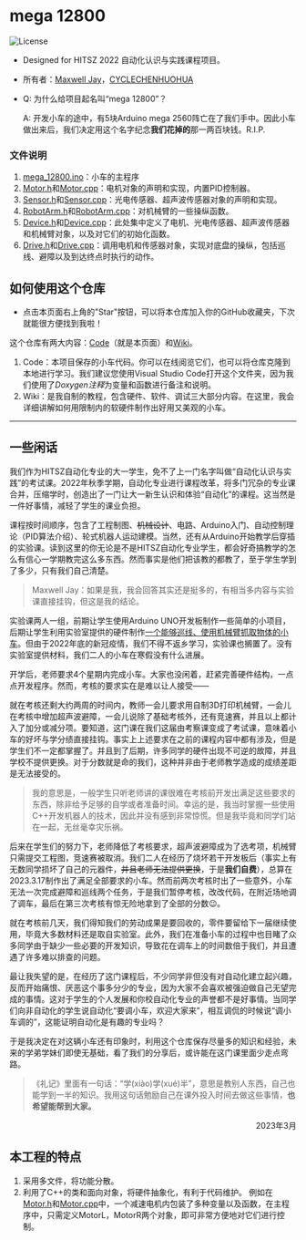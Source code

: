 # mega 12800
![License](https://img.shields.io/badge/License-MIT-blue)

- Designed for HITSZ 2022 自动化认识与实践课程项目。
- 所有者：[Maxwell Jay](https://github.com/MaxwellJay256 "github.com/MaxwellJay256")，[CYCLECHENHUOHUA](https://github.com/CYCLECHENHUOHUA "github.com/CYCLECHENHUOHUA")
- Q: 为什么给项目起名叫“mega 12800”？

  A: 开发小车的途中，有5块Arduino mega 2560阵亡在了我们手中。因此小车做出来后，我们决定用这个名字纪念**我们花掉的**那一两百块钱。R.I.P.
### 文件说明
1. [mega_12800.ino](mega_12800.ino)：小车的主程序
2. [Motor.h](Motor.h)和[Motor.cpp](Motor.cpp)：电机对象的声明和实现，内置PID控制器。
3. [Sensor.h](Sensor.h)和[Sensor.cpp](Sensor.cpp)：光电传感器、超声波传感器对象的声明和实现。
4. [RobotArm.h](RobotArm.h)和[RobotArm.cpp](RobotArm.cpp)：对机械臂的一些操纵函数。
5. [Device.h](Device.h)和[Device.cpp](Device.cpp)：此处集中定义了电机、光电传感器、超声波传感器和机械臂对象，以及对它们的初始化函数。
6. [Drive.h](Drive.h)和[Drive.cpp](Drive.cpp)：调用电机和传感器对象，实现对底盘的操纵，包括巡线、避障以及到达终点时执行的动作。

## 如何使用这个仓库
- 点击本页面右上角的"Star"按钮，可以将本仓库加入你的GitHub收藏夹，下次就能很方便找到我啦！

这个仓库有两大内容：[Code](https://github.com/MaxwellJay256/mega_12800)（就是本页面）和[Wiki](https://github.com/MaxwellJay256/mega_12800/wiki)。

1. Code：本项目保存的小车代码。你可以在线阅览它们，也可以将仓库克隆到本地进行学习。我们建议您使用Visual Studio Code打开这个文件夹，因为我们使用了*Doxygen注释*为变量和函数进行备注和说明。
2. Wiki：是我自制的教程，包含硬件、软件、调试三大部分内容。在这里，我会详细讲解如何用限制内的软硬件制作出好用又美观的小车。

---

## 一些闲话
我们作为HITSZ自动化专业的大一学生，免不了上一门名字叫做“自动化认识与实践”的考试课。2022年秋季学期，自动化专业进行课程改革，将多门冗杂的专业课合并，压缩学时，创造出了一门让大一新生认识和体验“自动化”的课程。这当然是一件好事情，减轻了学生的课业负担。

课程按时间顺序，包含了工程制图、~~机械设计~~、电路、Arduino入门、自动控制理论（PID算法介绍）、轮式机器人运动建模。当然，还有从Arduino开始教学后穿插的实验课。读到这里的你无论是不是HITSZ自动化专业学生，都会好奇搞教学的怎么有信心一学期教完这么多东西。然而事实是他们把该教的都教了，至于学生学到了多少，只有我们自己清楚。
>Maxwell Jay：如果是我，我会回答其实还是挺多的，有相当多内容与实验课直接挂钩，但这是我的结论。

实验课两人一组，前期让学生使用Arduino UNO开发板制作一些简单的小项目，后期让学生利用实验室提供的硬件制作<u>一个能够巡线、使用机械臂抓取物体的小车</u>。但由于2022年底的新冠疫情，我们不得不返乡学习，实验课也搁置了。没有实验室提供材料，我们二人的小车在寒假没有什么进展。

开学后，老师要求4个星期内完成小车。大家也没闲着，赶紧完善硬件结构，一点点开发程序。然而，考核的要求实在是难以让人接受——

就在考核还剩大约两周的时间内，教师一会儿要求用自制3D打印机械臂，一会儿在考核中增加超声波避障，一会儿说除了基础考核外，还有竞速赛，并且以上都计入了加分或减分项。要知道，这门课在我们这届由考察课变成了考试课，意味着小车的好坏与学分绩直接挂钩。事实上上述要求在之前的课程内容中都有涉及，但是学生们不一定都掌握了。并且到了后期，许多同学的硬件出现不可逆的故障，并且学校不提供更换。对于分数就是命的我们，这种并非由于老师教学造成的成绩差距是无法接受的。
>我的意思是，一般学生只听老师讲的课很难在考核前开发出满足这些要求的东西，除非给予足够的自学或者准备时间。幸运的是，我当时掌握一些使用C++开发机器人的技术，因此并没有感到非常惊慌。但是我毕竟和同学们站在一起，无丝毫幸灾乐祸。

后来在学生们的努力下，老师降低了考核要求，超声波避障成为了选考项，机械臂只需提交工程图，竞速赛被取消。我们二人在经历了烧坏若干开发板后（事实上有无数同学损坏了自己的元器件，~~并且老师无法提供更换~~，于是**我们自费**），总算在2023.3.17制作出了满足全部要求的小车。然而前两次考核时出了一些意外，小车无法一次完成避障和巡线两个任务，于是我们暂停考核，改改代码，在附近场地调了调车，最后在第三次考核有惊无险地拿到了全部的分数:wink:。

就在考核前几天，我们得知我们的劳动成果是要回收的，零件要留给下一届继续使用，毕竟大多数材料还是取自实验室。此外，我们在准备小车的过程中也目睹了众多同学由于缺少一些必要的开发知识，导致花在调车上的时间数倍于我们，并且遭遇了许多难以排查的问题。

最让我失望的是，在经历了这门课程后，不少同学非但没有对自动化建立起兴趣，反而开始痛恨、厌恶这个事多分少的专业，因为大家不会喜欢被强迫做自己无望完成的事情。这对于学生的个人发展和你校自动化专业的声誉都不是好事情。当同学们向非自动化的学生说自动化“要调小车，欢迎大家来”，相互调侃的时候说“调小车调的”，这能证明自动化是有趣的专业吗？

于是我决定在对这辆小车还有印象时，利用这个仓库保存尽量多的知识和经验，未来的学弟学妹们即使无基础，看了我们的分享后，或许能在这门课里面少走点弯路。

>《礼记》里面有一句话：“学(xiào)学(xué)半”，意思是教别人东西，自己也能学到一半的知识。我用这句话勉励自己在课外投入时间去做这些事情，**也希望能帮到大家。**

<p align="right">2023年3月</p>

## 本工程的特点
1. 采用多文件，将功能分散。
2. 利用了C++的类和面向对象，将硬件抽象化，有利于代码维护。
例如在[Motor.h](Motor.h)和[Motor.cpp](Motor.cpp)中，一个减速电机内包装了多种变量以及函数，在主程序中，只需定义MotorL，MotorR两个对象，即可非常方便地对它们进行控制。